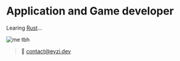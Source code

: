 # Application and Game developer

Learing [Rust](https://www.rust-lang.org/)...

![me tbh](https://media1.giphy.com/media/hrRJ41JB2zlgZiYcCw/200w.gif?cid=82a1493bg7wevc6559i829zknooojvptsfq3ssidg7i9olnp&rid=200w.gif&ct=g)

> 📧 contact@eyzi.dev

<!---
eyzi/eyzi is a ✨ special ✨ repository because its `README.md` (this file) appears on your GitHub profile.
You can click the Preview link to take a look at your changes.
--->
